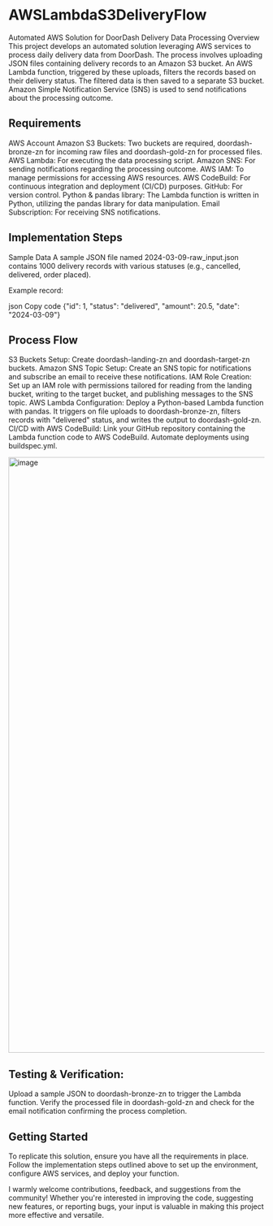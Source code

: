 # AWSLambdaS3DeliveryFlow

Automated AWS Solution for DoorDash Delivery Data Processing
Overview
This project develops an automated solution leveraging AWS services to process daily delivery data from DoorDash. The process involves uploading JSON files containing delivery records to an Amazon S3 bucket. An AWS Lambda function, triggered by these uploads, filters the records based on their delivery status. The filtered data is then saved to a separate S3 bucket. Amazon Simple Notification Service (SNS) is used to send notifications about the processing outcome.

## Requirements
AWS Account
Amazon S3 Buckets: Two buckets are required, doordash-bronze-zn for incoming raw files and doordash-gold-zn for processed files.
AWS Lambda: For executing the data processing script.
Amazon SNS: For sending notifications regarding the processing outcome.
AWS IAM: To manage permissions for accessing AWS resources.
AWS CodeBuild: For continuous integration and deployment (CI/CD) purposes.
GitHub: For version control.
Python & pandas library: The Lambda function is written in Python, utilizing the pandas library for data manipulation.
Email Subscription: For receiving SNS notifications.

## Implementation Steps
Sample Data
A sample JSON file named 2024-03-09-raw_input.json contains 1000 delivery records with various statuses (e.g., cancelled, delivered, order placed).

Example record:

json
Copy code
{"id": 1, "status": "delivered", "amount": 20.5, "date": "2024-03-09"}

## Process Flow
S3 Buckets Setup: Create doordash-landing-zn and doordash-target-zn buckets.
Amazon SNS Topic Setup: Create an SNS topic for notifications and subscribe an email to receive these notifications.
IAM Role Creation: Set up an IAM role with permissions tailored for reading from the landing bucket, writing to the target bucket, and publishing messages to the SNS topic.
AWS Lambda Configuration: Deploy a Python-based Lambda function with pandas. It triggers on file uploads to doordash-bronze-zn, filters records with "delivered" status, and writes the output to doordash-gold-zn.
CI/CD with AWS CodeBuild: Link your GitHub repository containing the Lambda function code to AWS CodeBuild. Automate deployments using buildspec.yml.


<img width="1173" alt="image" src="https://github.com/gabidoye/AWSLambdaS3DeliveryFlow/assets/86935340/9d212a09-b7c9-419d-a8f0-1b66e644361b">




## Testing & Verification: 
Upload a sample JSON to doordash-bronze-zn to trigger the Lambda function. Verify the processed file in doordash-gold-zn and check for the email notification confirming the process completion.

## Getting Started
To replicate this solution, ensure you have all the requirements in place. Follow the implementation steps outlined above to set up the environment, configure AWS services, and deploy your function.


I warmly welcome contributions, feedback, and suggestions from the community! Whether you're interested in improving the code, suggesting new features, or reporting bugs, your input is valuable in making this project more effective and versatile.
